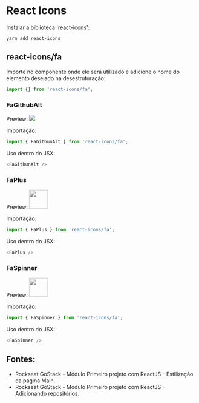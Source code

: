 # React Icons 

Instalar a biblioteca 'react-icons':
```
yarn add react-icons
```

## react-icons/fa
Importe no componente onde ele será utilizado e adicione o nome do elemento desejado na desestruturação:
```javascript
import {} from 'react-icons/fa';
```

### FaGithubAlt  
Preview: <img src="https://user-images.githubusercontent.com/54601930/74070572-288c3280-49e0-11ea-95e2-ed5d0c371557.png"/>

Importação:
```javascript
import { FaGithunAlt } from 'react-icons/fa';
```

Uso dentro do JSX:
```javascript
<FaGithunAlt />
```

### FaPlus  
Preview: <img src="https://user-images.githubusercontent.com/54601930/78080089-e2ba6d80-7383-11ea-993b-9c15e543b7ea.png" width="50px" style="-webkit-filter: grayscale(100%);"/>

Importação:
```javascript
import { FaPlus } from 'react-icons/fa';
```

Uso dentro do JSX:
```javascript
<FaPlus />
```

### FaSpinner  
Preview: <img src="https://user-images.githubusercontent.com/54601930/78080141-fc5bb500-7383-11ea-812e-ef4f3180d1ce.png" width="50px" style="-webkit-filter: grayscale(100%);"/>

Importação:
```javascript
import { FaSpinner } from 'react-icons/fa';
```

Uso dentro do JSX:
```javascript
<FaSpinner />
```

## Fontes:
- Rockseat GoStack - Módulo Primeiro projeto com ReactJS - Estilização da página Main.
- Rockseat GoStack - Módulo Primeiro projeto com ReactJS - Adicionando repositórios.